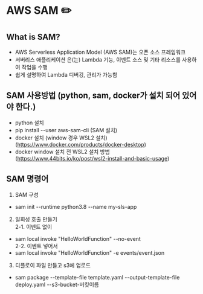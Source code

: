 # AWS SAM :pencil2:

## What is SAM?
- AWS Serverless Application Model (AWS SAM)는 오픈 소스 프레임워크
- 서버리스 애플리케이션 은(는) Lambda 기능, 이벤트 소스 및 기타 리소스를 사용하여 작업을 수행
- 쉽게 설명하여 Lambda 디버깅, 관리가 가능함 

## SAM 사용방법 (python, sam, docker가 설치 되어 있어야 한다.)
- python 설치
- pip install --user aws-sam-cli (SAM 설치)
- docker 설치 (window 경우 WSL2 설치)  (https://www.docker.com/products/docker-desktop)
- docker window 설치 전 WSL2 설치 방법 (https://www.44bits.io/ko/post/wsl2-install-and-basic-usage)

## SAM 명령어
1. SAM 구성
- sam init --runtime python3.8 --name my-sls-app
2. 일회성 호출 만들기  
 2-1. 이벤트 없이
 - sam local invoke "HelloWorldFunction" --no-event  
 2-2. 이벤트 넣어서
 - sam local invoke "HelloWorldFunction" -e events/event.json
3. 디플로이 파일 만들고 s3에 업로드 
- sam package --template-file template.yaml --output-template-file deploy.yaml --s3-bucket-버킷이름
